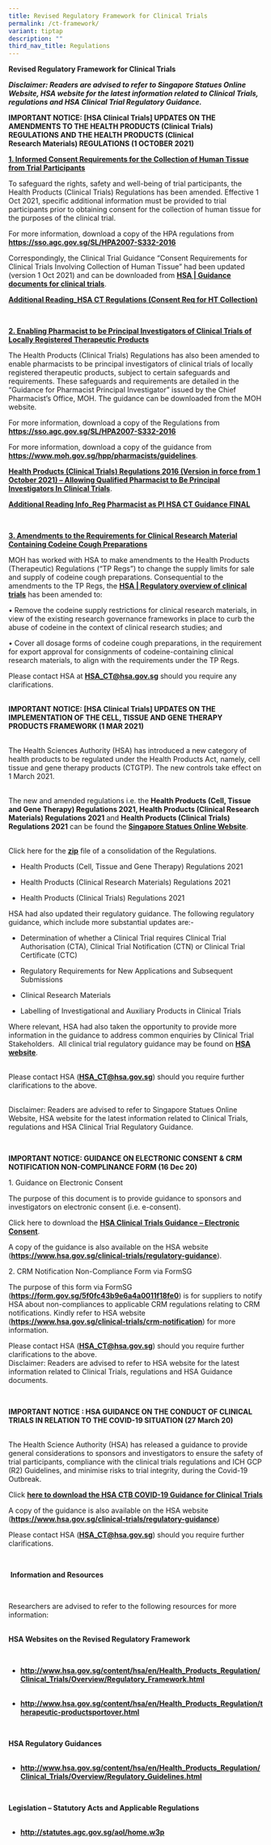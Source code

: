 ```yaml
---
title: Revised Regulatory Framework for Clinical Trials
permalink: /ct-framework/
variant: tiptap
description: ""
third_nav_title: Regulations
---
```

<p><strong>Revised Regulatory Framework for Clinical Trials</strong>
</p>
<p><strong><em>Disclaimer: Readers are advised to refer to Singapore Statues Online Website, HSA website for the latest information related to Clinical Trials, regulations and HSA Clinical Trial Regulatory Guidance.​</em></strong>
</p>
<p><strong>IMPORTANT NOTICE: [HSA Clinical Trials] UPDATES ON THE AMENDMENTS TO THE HEALTH PRODUCTS (Clinical Trials) REGULATIONS AND THE HEALTH PRODUCTS (Clinical Research&nbsp;Materials) REGULATIONS (1 OCTOBER 2021)</strong>
</p>
<p><strong><u>1. Informed Consent Requirements for the Collection of Human Tissue from Trial Participants</u></strong>
</p>
<p>To safeguard the rights, safety and well-being of trial participants,
the Health Products (Clinical Trials) Regulations has been amended. Effective
1 Oct 2021, specific additional information must be provided to trial participants
prior to obtaining consent for the collection of human tissue for the purposes
of the clinical trial.&nbsp;</p>
<p>For more information, download a copy of the HPA regulations from <strong><a href="https://sso.agc.gov.sg/SL/HPA2007-S332-2016" rel="noopener noreferrer nofollow" target="_blank"><u>https://sso.agc.gov.sg/SL/HPA2007-S332-2016</u></a></strong>
</p>
<p>Correspondingly, the Clinical Trial Guidance “Consent Requirements for
Clinical Trials Involving Collection of Human Tissue” had been updated
(version 1 Oct 2021) and can be downloaded from&nbsp;<strong><a href="https://www.hsa.gov.sg/clinical-trials/regulatory-guidances" rel="noopener noreferrer nofollow" target="_blank"><u>HSA | Guidance documents for clinical trials</u></a></strong>.</p>
<p><strong><a href="https://www.research.nhg.com.sg/wps/wcm/connect/002f0002-b57a-48da-bfc2-380d478882c8/Additional+Reading_HSA_CT_Regulations_Consent_Req_for_HT_Collect_FINAL_22Oct21.pdf?MOD=AJPERES&amp;CVID=nRlME0i&amp;CVID=nRlME0i&amp;CVID=nRlME0i&amp;CVID=nRlME0i&amp;CVID=nRlME0i&amp;CVID=nRlME0i&amp;CVID=nRlME0i" rel="noopener noreferrer nofollow" target="_blank"><u>Additional Reading_HSA CT Regulations (Consent Req for HT Collection)</u></a></strong>
</p>
<p>&nbsp;</p>
<p><strong><u>2. Enabling Pharmacist to be Principal Investigators of Clinical Trials of Locally Registered Therapeutic Products</u></strong>
</p>
<p>The Health Products (Clinical Trials) Regulations has also been amended
to enable pharmacists to be principal investigators of clinical trials
of locally registered therapeutic products, subject to certain safeguards
and requirements. These safeguards and requirements are detailed in the
“Guidance for Pharmacist Principal Investigator” issued by the Chief Pharmacist’s
Office, MOH. The guidance can be downloaded from the MOH website.&nbsp;</p>
<p>For more information, download a copy of the Regulations from <strong><a href="https://sso.agc.gov.sg/SL/HPA2007-S332-2016" rel="noopener noreferrer nofollow" target="_blank"><u>https://sso.agc.gov.sg/SL/HPA2007-S332-2016</u></a></strong>
</p>
<p>For more information, download a copy of the guidance from <strong><a href="https://sso.agc.gov.sg/SL/HPA2007-S332-2016" rel="noopener noreferrer nofollow" target="_blank"><u>https://www.moh.gov.sg/hpp/pharmacists/guidelines</u></a></strong>.</p>
<p><strong><a href="https://www.research.nhg.com.sg/wps/wcm/connect/037369d0-466a-493c-81ff-cd68ca1e50aa/Health+Products+%28Clinical+Trials%29+Regulations+2016+%281%29.pdf?MOD=AJPERES&amp;CVID=nRqa0vX&amp;CVID=nRqa0vX&amp;CVID=nRqa0vX" rel="noopener noreferrer nofollow" target="_blank"><u>Health Products (Clinical Trials) Regulations 2016 (Version in force from 1 October 2021) – Allowing Qualified Pharmacist to Be Principal Investigators In Clinical Trials</u></a></strong>.&nbsp;</p>
<p><strong><a href="https://www.research.nhg.com.sg/wps/wcm/connect/c4565f5f-f052-4c3d-9884-e4673876581e/Additional_Info_Reg_Pharmacist_as_PI_HSA_CT_Guidance_FINAL_22Oct21.pdf?MOD=AJPERES&amp;CVID=nRlMK5a&amp;CVID=nRlMK5a&amp;CVID=nRlMK5a" rel="noopener noreferrer nofollow" target="_blank"><u>Additional Reading Info_Reg Pharmacist as PI HSA CT Guidance FINAL</u></a></strong>
</p>
<p>&nbsp;</p>
<p><strong><u>3. Amendments to the Requirements for Clinical Research Material Containing Codeine Cough Preparations</u></strong>
</p>
<p>MOH has worked with HSA to make amendments to the Health Products (Therapeutic)
Regulations (“TP Regs”) to change the supply limits for sale and supply
of codeine cough preparations. Consequential to the amendments to the TP
Regs, the <strong><a href="https://www.hsa.gov.sg/clinical-trials/overview" rel="noopener noreferrer nofollow" target="_blank"><u>HSA | Regulatory overview of clinical trials​</u></a></strong> has
been amended to:</p>
<p>• Remove the codeine supply restrictions for clinical research materials,
in view of the existing research governance frameworks in place to curb
the abuse of codeine in the context of clinical research studies; and</p>
<p>• Cover all dosage forms of codeine cough preparations, in the requirement
for export approval for consignments of codeine-containing clinical research
materials, to align with the requirements under the TP Regs.</p>
<p>Please contact HSA at <strong><a href="https://sso.agc.gov.sg/SL/HPA2007-S332-2016" rel="noopener noreferrer nofollow" target="_blank"><u>HSA_CT@hsa.gov.sg</u></a></strong> should
you require any clarifications.</p>
<p>
<br><strong>IMPORTANT NOTICE: [HSA Clinical Trials] UPDATES ON THE IMPLEMENTATION OF THE CELL, TISSUE AND GENE THERAPY PRODUCTS FRAMEWORK (1 MAR 2021)</strong>
</p>
<p>
<br>The Health Sciences Authority (HSA) has introduced a new category of health
products to be regulated under the Health Products Act, namely, cell tissue
and gene therapy products (CTGTP). The new controls take effect on 1 March
2021.</p>
<p>
<br>The new and amended regulations i.e. the <strong>Health Products (Cell, Tissue and Gene Therapy) Regulations 2021, Health Products (Clinical Research Materials) Regulations 2021</strong> and <strong>Health Products (Clinical Trials) Regulations 2021</strong> can
be found the <strong><a href="https://sso.agc.gov.sg/" rel="noopener noreferrer nofollow" target="_blank"><u>Singapore Statues Online Website</u></a></strong>.</p>
<p>
<br>Click here for the <strong><a href="https://www.research.nhg.com.sg/wps/wcm/connect/5d5223f7-7b06-4ebe-8c2f-792a8e792251/REGULATIONS_1Mar21.zip?MOD=AJPERES&amp;CVID=nx3ga9K&amp;CVID=nx3ga9K&amp;CVID=nx3ga9K&amp;CVID=nx3ga9K&amp;CVID=nx3ga9K&amp;CVID=nx3ga9K&amp;CVID=nx3ga9K&amp;CVID=nx3ga9K&amp;CVID=nx3ga9K&amp;CVID=nx3ga9K" rel="noopener noreferrer nofollow" target="_blank"><u>zip</u></a></strong> file
of a consolidation of the Regulations.</p>
<ul data-tight="true" class="tight">
<li>
<p>Health Products (Cell, Tissue and Gene Therapy) Regulations 2021</p>
</li>
<li>
<p>Health Products (Clinical Research Materials) Regulations 2021</p>
</li>
<li>
<p>Health Products (Clinical Trials) Regulations 2021</p>
</li>
</ul>
<p>HSA had also updated their regulatory guidance. The following regulatory
guidance, which include more substantial updates are:-</p>
<ul data-tight="true" class="tight">
<li>
<p>Determination of whether a Clinical Trial requires Clinical Trial Authorisation
(CTA), Clinical Trial Notification (CTN) or Clinical Trial Certificate
(CTC)</p>
</li>
<li>
<p>Regulatory Requirements for New Applications and Subsequent Submissions</p>
</li>
<li>
<p>Clinical Research Materials</p>
</li>
<li>
<p>Labelling of Investigational and Auxiliary Products in Clinical Trials</p>
</li>
</ul>
<p>Where relevant, HSA had also taken the opportunity to provide more information
in the guidance to address common enquiries by Clinical Trial Stakeholders.&nbsp;
All clinical trial regulatory guidance may be found on <strong><a href="https://www.hsa.gov.sg/clinical-trials/regulatory-guidances" rel="noopener noreferrer nofollow" target="_blank"><u>HSA website</u></a></strong>.</p>
<p>
<br>Please contact HSA (<strong><a href="https://sso.agc.gov.sg/SL/HPA2007-S332-2016" rel="noopener noreferrer nofollow" target="_blank"><u>HSA_CT@hsa.gov.sg</u></a></strong>)
should you require further clarifications to the above.</p>
<p>
<br>Disclaimer: Readers are advised to refer to Singapore Statues Online Website,
HSA website for the latest information related to Clinical Trials, regulations
and HSA Clinical Trial Regulatory Guidance.</p>
<p>&nbsp;</p>
<p><strong>IMPORTANT NOTICE: GUIDANCE ON ELECTRONIC CONSENT &amp; CRM NOTIFICATION NON-COMPLINANCE FORM (16 Dec 20)</strong>
</p>
<p>1. Guidance on Electronic Consent</p>
<p>The purpose of this document is to provide guidance to sponsors and investigators
on electronic consent (i.e. e-consent).</p>
<p>Click here to download the <strong><a href="https://www.research.nhg.com.sg/wps/wcm/connect/31cda5cc-ef5d-4707-81af-26fdc5bd1f00/hsa_ctb_guidance_e-consent_6nov2020.pdf?MOD=AJPERES&amp;CVID=nrQoCZu&amp;CVID=nrQoCZu&amp;CVID=nrQoCZu&amp;CVID=nrQoCZu&amp;CVID=nrQoCZu&amp;CVID=nrQoCZu&amp;CVID=nrQoCZu&amp;CVID=nrQoCZu&amp;CVID=nrQoCZu&amp;CVID=nrQoCZu&amp;CVID=nrQoCZu&amp;CVID=nrQoCZu&amp;CVID=nrQoCZu&amp;CVID=nrQoCZu&amp;CVID=nrQoCZu" rel="noopener noreferrer nofollow" target="_blank"><u>HSA Clinical Trials Guidance – Electronic Consent</u></a></strong>.</p>
<p>A copy of the guidance is also available on the HSA website (<strong><a href="https://sso.agc.gov.sg/SL/HPA2007-S332-2016" rel="noopener noreferrer nofollow" target="_blank"><u>https://www.hsa.gov.sg/clinical-trials/regulatory-guidance</u></a></strong>).</p>
<p>2. CRM Notification Non-Compliance Form via FormSG</p>
<p>The purpose of this form via FormSG (<strong><a href="https://sso.agc.gov.sg/SL/HPA2007-S332-2016" rel="noopener noreferrer nofollow" target="_blank"><u>https://form.gov.sg/5f0fc43b9e6a4a0011f18fe0</u></a></strong>)
is for suppliers to notify HSA about non-compliances to applicable CRM
regulations relating to CRM notifications. Kindly refer to HSA website
(<strong><a href="https://sso.agc.gov.sg/SL/HPA2007-S332-2016" rel="noopener noreferrer nofollow" target="_blank"><u>https://www.hsa.gov.sg/clinical-trials/crm-notification</u></a></strong>)
for more information.</p>
<p>Please contact HSA (<strong><a href="https://sso.agc.gov.sg/SL/HPA2007-S332-2016" rel="noopener noreferrer nofollow" target="_blank"><u>HSA_CT@hsa.gov.sg</u></a></strong>)
should you require further clarifications to the above.
<br>Disclaimer: Readers are advised to refer to HSA website for the latest
information related to Clinical Trials, regulations and HSA Guidance documents.</p>
<p>&nbsp;</p>
<p><strong>IMPORTANT NOTICE : HSA GUIDANCE ON THE CONDUCT OF CLINICAL TRIALS IN RELATION TO THE COVID-19 SITUATION (27 March 20)</strong>
</p>
<p>
<br>The Health Science Authority (HSA) has released a guidance to provide
general considerations to sponsors and investigators to ensure the safety
of trial participants, compliance with the clinical trials regulations
and ICH GCP (R2) Guidelines, and minimise risks to trial integrity, during
the Covid-19 Outbreak.</p>
<p>Click <strong><a href="https://www.research.nhg.com.sg/wps/wcm/connect/f3a55aa9-da29-4606-91bb-62d4418715c1/HSA+COVID19+Guidance+Clinical+Trials+27Mar2020.pdf?MOD=AJPERES&amp;CVID=nfHz9Do&amp;CVID=nfHz9Do&amp;CVID=nfHz9Do&amp;CVID=nfHz9Do&amp;CVID=nfHz9Do&amp;CVID=nfHz9Do&amp;CVID=nfHz9Do&amp;CVID=nfHz9Do&amp;CVID=nfHz9Do&amp;CVID=nfHz9Do&amp;CVID=nfHz9Do&amp;CVID=nfHz9Do&amp;CVID=nfHz9Do&amp;CVID=nfHz9Do&amp;CVID=nfHz9Do&amp;CVID=nfHz9Do&amp;CVID=nfHz9Do&amp;CVID=nfHz9Do&amp;CVID=nfHz9Do&amp;CVID=nfHz9Do&amp;CVID=nfHz9Do&amp;CVID=nfHz9Do&amp;CVID=nfHz9Do" rel="noopener noreferrer nofollow" target="_blank"><u>here to download the HSA CTB COVID-19 Guidance for Clinical Trials</u></a></strong>
</p>
<p>A copy of the guidance is also available on the HSA website (<strong><a href="https://sso.agc.gov.sg/SL/HPA2007-S332-2016" rel="noopener noreferrer nofollow" target="_blank"><u>https://www.hsa.gov.sg/clinical-trials/regulatory-guidance</u></a></strong>)</p>
<p>Please contact HSA (<strong><a href="https://sso.agc.gov.sg/SL/HPA2007-S332-2016" rel="noopener noreferrer nofollow" target="_blank"><u>HSA_CT@hsa.gov.sg</u></a></strong>)
should you require further clarifications.</p>
<p>&nbsp;</p>
<p>&nbsp;<strong>Information and Resources</strong>
</p>
<p>&nbsp;</p>
<p>Researchers are advised to refer to the following resources for more information:
<br>&nbsp;</p>
<p><strong>HSA Websites on the Revised Regulatory Framework</strong>
</p>
<p>&nbsp;</p>
<ul data-tight="true" class="tight">
<li>
<p><strong><a href="https://sso.agc.gov.sg/SL/HPA2007-S332-2016" rel="noopener noreferrer nofollow" target="_blank"><u>http://www.hsa.gov.sg/content/hsa/en/Health_Products_Regulation/Clinical_Trials/Overview/Regulatory_Framework.html</u></a></strong>
<a href="https://sso.agc.gov.sg/SL/HPA2007-S332-2016" rel="noopener noreferrer nofollow" target="_blank">
<br>
</a>&nbsp;</p>
</li>
<li>
<p><strong><a href="https://sso.agc.gov.sg/SL/HPA2007-S332-2016" rel="noopener noreferrer nofollow" target="_blank"><u>http://www.hsa.gov.sg/content/hsa/en/Health_Products_Regulation/therapeutic-productsportover.html</u></a></strong>
</p>
</li>
</ul>
<p>&nbsp;</p>
<p><strong>HSA Regulatory Guidances</strong>
<br>&nbsp;</p>
<ul data-tight="true" class="tight">
<li>
<p><strong><a href="https://sso.agc.gov.sg/SL/HPA2007-S332-2016" rel="noopener noreferrer nofollow" target="_blank"><u>http://www.hsa.gov.sg/content/hsa/en/Health_Products_Regulation/Clinical_Trials/Overview/Regulatory_Guidelines.html</u></a></strong>
</p>
</li>
</ul>
<p>&nbsp;</p>
<p><strong>Legislation – Statutory Acts and Applicable Regulations</strong>
<br>&nbsp;</p>
<ul data-tight="true" class="tight">
<li>
<p><strong><a href="https://sso.agc.gov.sg/SL/HPA2007-S332-2016" rel="noopener noreferrer nofollow" target="_blank"><u>http://statutes.agc.gov.sg/aol/home.w3p</u></a></strong>
</p>
</li>
</ul>
<p></p>
